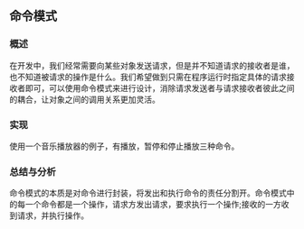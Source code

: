 ## 命令模式

### 概述
在开发中，我们经常需要向某些对象发送请求，但是并不知道请求的接收者是谁，也不知道被请求的操作是什么。我们希望做到只需在程序运行时指定具体的请求接收者即可，可以使用命令模式来进行设计，消除请求发送者与请求接收者彼此之间的耦合，让对象之间的调用关系更加灵活。

### 实现
使用一个音乐播放器的例子，有播放，暂停和停止播放三种命令。

### 总结与分析
命令模式的本质是对命令进行封装，将发出和执行命令的责任分割开。命令模式中的每一个命令都是一个操作，请求方发出请求，要求执行一个操作;接收的一方收到请求，并执行操作。

